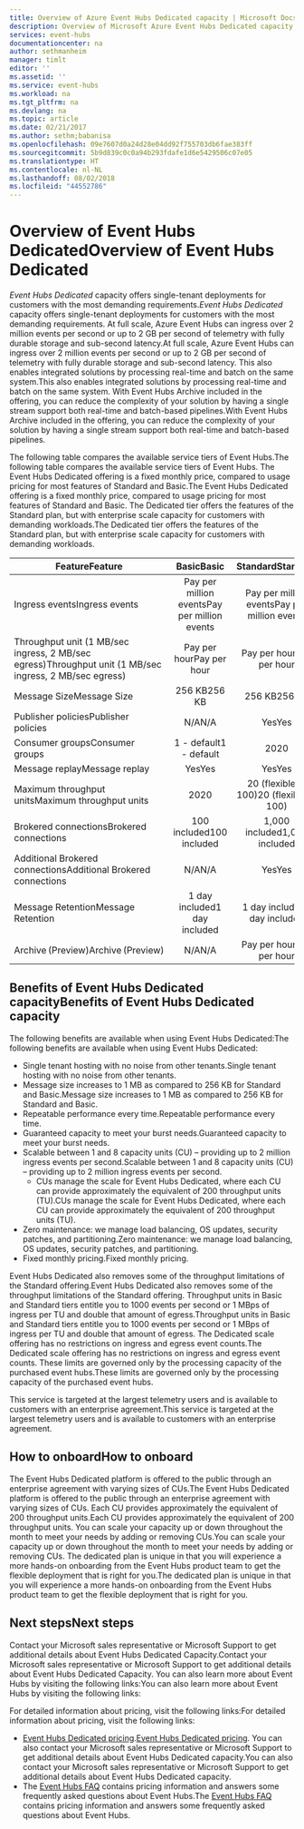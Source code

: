 ```yaml
---
title: Overview of Azure Event Hubs Dedicated capacity | Microsoft Docs
description: Overview of Microsoft Azure Event Hubs Dedicated capacity.
services: event-hubs
documentationcenter: na
author: sethmanheim
manager: timlt
editor: ''
ms.assetid: ''
ms.service: event-hubs
ms.workload: na
ms.tgt_pltfrm: na
ms.devlang: na
ms.topic: article
ms.date: 02/21/2017
ms.author: sethm;babanisa
ms.openlocfilehash: 09e7607d0a24d28e04dd92f755703db6fae383ff
ms.sourcegitcommit: 5b9d839c0c0a94b293fdafe1d6e5429506c07e05
ms.translationtype: HT
ms.contentlocale: nl-NL
ms.lasthandoff: 08/02/2018
ms.locfileid: "44552786"
---
```

# <a name="overview-of-event-hubs-dedicated"></a><span data-ttu-id="4739c-103">Overview of Event Hubs Dedicated</span><span class="sxs-lookup"><span data-stu-id="4739c-103">Overview of Event Hubs Dedicated</span></span>

<span data-ttu-id="4739c-104">*Event Hubs Dedicated* capacity offers single-tenant deployments for customers with the most demanding requirements.</span><span class="sxs-lookup"><span data-stu-id="4739c-104">*Event Hubs Dedicated* capacity offers single-tenant deployments for customers with the most demanding requirements.</span></span> <span data-ttu-id="4739c-105">At full scale, Azure Event Hubs can ingress over 2 million events per second or up to 2 GB per second of telemetry with fully durable storage and sub-second latency.</span><span class="sxs-lookup"><span data-stu-id="4739c-105">At full scale, Azure Event Hubs can ingress over 2 million events per second or up to 2 GB per second of telemetry with fully durable storage and sub-second latency.</span></span> <span data-ttu-id="4739c-106">This also enables integrated solutions by processing real-time and batch on the same system.</span><span class="sxs-lookup"><span data-stu-id="4739c-106">This also enables integrated solutions by processing real-time and batch on the same system.</span></span> <span data-ttu-id="4739c-107">With Event Hubs Archive included in the offering, you can reduce the complexity of your solution by having a single stream support both real-time and batch-based pipelines.</span><span class="sxs-lookup"><span data-stu-id="4739c-107">With Event Hubs Archive included in the offering, you can reduce the complexity of your solution by having a single stream support both real-time and batch-based pipelines.</span></span>

<span data-ttu-id="4739c-108">The following table compares the available service tiers of Event Hubs.</span><span class="sxs-lookup"><span data-stu-id="4739c-108">The following table compares the available service tiers of Event Hubs.</span></span> <span data-ttu-id="4739c-109">The Event Hubs Dedicated offering is a fixed monthly price, compared to usage pricing for most features of Standard and Basic.</span><span class="sxs-lookup"><span data-stu-id="4739c-109">The Event Hubs Dedicated offering is a fixed monthly price, compared to usage pricing for most features of Standard and Basic.</span></span> <span data-ttu-id="4739c-110">The Dedicated tier offers the features of the Standard plan, but with enterprise scale capacity for customers with demanding workloads.</span><span class="sxs-lookup"><span data-stu-id="4739c-110">The Dedicated tier offers the features of the Standard plan, but with enterprise scale capacity for customers with demanding workloads.</span></span> 

| <span data-ttu-id="4739c-111">Feature</span><span class="sxs-lookup"><span data-stu-id="4739c-111">Feature</span></span> | <span data-ttu-id="4739c-112">Basic</span><span class="sxs-lookup"><span data-stu-id="4739c-112">Basic</span></span> | <span data-ttu-id="4739c-113">Standard</span><span class="sxs-lookup"><span data-stu-id="4739c-113">Standard</span></span> | <span data-ttu-id="4739c-114">Dedicated</span><span class="sxs-lookup"><span data-stu-id="4739c-114">Dedicated</span></span> |
| --- |:---:|:---:|:---:|
| <span data-ttu-id="4739c-115">Ingress events</span><span class="sxs-lookup"><span data-stu-id="4739c-115">Ingress events</span></span> | <span data-ttu-id="4739c-116">Pay per million events</span><span class="sxs-lookup"><span data-stu-id="4739c-116">Pay per million events</span></span> | <span data-ttu-id="4739c-117">Pay per million events</span><span class="sxs-lookup"><span data-stu-id="4739c-117">Pay per million events</span></span> | <span data-ttu-id="4739c-118">Included</span><span class="sxs-lookup"><span data-stu-id="4739c-118">Included</span></span> |
| <span data-ttu-id="4739c-119">Throughput unit (1 MB/sec ingress, 2 MB/sec egress)</span><span class="sxs-lookup"><span data-stu-id="4739c-119">Throughput unit (1 MB/sec ingress, 2 MB/sec egress)</span></span> | <span data-ttu-id="4739c-120">Pay per hour</span><span class="sxs-lookup"><span data-stu-id="4739c-120">Pay per hour</span></span> | <span data-ttu-id="4739c-121">Pay per hour</span><span class="sxs-lookup"><span data-stu-id="4739c-121">Pay per hour</span></span> | <span data-ttu-id="4739c-122">Included</span><span class="sxs-lookup"><span data-stu-id="4739c-122">Included</span></span> |
| <span data-ttu-id="4739c-123">Message Size</span><span class="sxs-lookup"><span data-stu-id="4739c-123">Message Size</span></span> | <span data-ttu-id="4739c-124">256 KB</span><span class="sxs-lookup"><span data-stu-id="4739c-124">256 KB</span></span> | <span data-ttu-id="4739c-125">256 KB</span><span class="sxs-lookup"><span data-stu-id="4739c-125">256 KB</span></span> | <span data-ttu-id="4739c-126">1 MB</span><span class="sxs-lookup"><span data-stu-id="4739c-126">1 MB</span></span> |
| <span data-ttu-id="4739c-127">Publisher policies</span><span class="sxs-lookup"><span data-stu-id="4739c-127">Publisher policies</span></span> | <span data-ttu-id="4739c-128">N/A</span><span class="sxs-lookup"><span data-stu-id="4739c-128">N/A</span></span> | <span data-ttu-id="4739c-129">Yes</span><span class="sxs-lookup"><span data-stu-id="4739c-129">Yes</span></span> | <span data-ttu-id="4739c-130">Yes</span><span class="sxs-lookup"><span data-stu-id="4739c-130">Yes</span></span> |     
| <span data-ttu-id="4739c-131">Consumer groups</span><span class="sxs-lookup"><span data-stu-id="4739c-131">Consumer groups</span></span> | <span data-ttu-id="4739c-132">1 - default</span><span class="sxs-lookup"><span data-stu-id="4739c-132">1 - default</span></span> | <span data-ttu-id="4739c-133">20</span><span class="sxs-lookup"><span data-stu-id="4739c-133">20</span></span> | <span data-ttu-id="4739c-134">20</span><span class="sxs-lookup"><span data-stu-id="4739c-134">20</span></span> |
| <span data-ttu-id="4739c-135">Message replay</span><span class="sxs-lookup"><span data-stu-id="4739c-135">Message replay</span></span> | <span data-ttu-id="4739c-136">Yes</span><span class="sxs-lookup"><span data-stu-id="4739c-136">Yes</span></span> | <span data-ttu-id="4739c-137">Yes</span><span class="sxs-lookup"><span data-stu-id="4739c-137">Yes</span></span> | <span data-ttu-id="4739c-138">Yes</span><span class="sxs-lookup"><span data-stu-id="4739c-138">Yes</span></span> |
| <span data-ttu-id="4739c-139">Maximum throughput units</span><span class="sxs-lookup"><span data-stu-id="4739c-139">Maximum throughput units</span></span> | <span data-ttu-id="4739c-140">20</span><span class="sxs-lookup"><span data-stu-id="4739c-140">20</span></span> | <span data-ttu-id="4739c-141">20 (flexible to 100)</span><span class="sxs-lookup"><span data-stu-id="4739c-141">20 (flexible to 100)</span></span>  | <span data-ttu-id="4739c-142">1 CU≈200</span><span class="sxs-lookup"><span data-stu-id="4739c-142">1 CU≈200</span></span> |
| <span data-ttu-id="4739c-143">Brokered connections</span><span class="sxs-lookup"><span data-stu-id="4739c-143">Brokered connections</span></span> | <span data-ttu-id="4739c-144">100 included</span><span class="sxs-lookup"><span data-stu-id="4739c-144">100 included</span></span> | <span data-ttu-id="4739c-145">1,000 included</span><span class="sxs-lookup"><span data-stu-id="4739c-145">1,000 included</span></span> | <span data-ttu-id="4739c-146">100 K included</span><span class="sxs-lookup"><span data-stu-id="4739c-146">100 K included</span></span> |
| <span data-ttu-id="4739c-147">Additional Brokered connections</span><span class="sxs-lookup"><span data-stu-id="4739c-147">Additional Brokered connections</span></span> | <span data-ttu-id="4739c-148">N/A</span><span class="sxs-lookup"><span data-stu-id="4739c-148">N/A</span></span> | <span data-ttu-id="4739c-149">Yes</span><span class="sxs-lookup"><span data-stu-id="4739c-149">Yes</span></span> | <span data-ttu-id="4739c-150">Yes</span><span class="sxs-lookup"><span data-stu-id="4739c-150">Yes</span></span> |
| <span data-ttu-id="4739c-151">Message Retention</span><span class="sxs-lookup"><span data-stu-id="4739c-151">Message Retention</span></span> | <span data-ttu-id="4739c-152">1 day included</span><span class="sxs-lookup"><span data-stu-id="4739c-152">1 day included</span></span> | <span data-ttu-id="4739c-153">1 day included</span><span class="sxs-lookup"><span data-stu-id="4739c-153">1 day included</span></span> | <span data-ttu-id="4739c-154">Up to 7 days included</span><span class="sxs-lookup"><span data-stu-id="4739c-154">Up to 7 days included</span></span> |
| <span data-ttu-id="4739c-155">Archive (Preview)</span><span class="sxs-lookup"><span data-stu-id="4739c-155">Archive (Preview)</span></span> | <span data-ttu-id="4739c-156">N/A</span><span class="sxs-lookup"><span data-stu-id="4739c-156">N/A</span></span>   | <span data-ttu-id="4739c-157">Pay per hour</span><span class="sxs-lookup"><span data-stu-id="4739c-157">Pay per hour</span></span> | <span data-ttu-id="4739c-158">Included</span><span class="sxs-lookup"><span data-stu-id="4739c-158">Included</span></span> |

## <a name="benefits-of-event-hubs-dedicated-capacity"></a><span data-ttu-id="4739c-159">Benefits of Event Hubs Dedicated capacity</span><span class="sxs-lookup"><span data-stu-id="4739c-159">Benefits of Event Hubs Dedicated capacity</span></span>

<span data-ttu-id="4739c-160">The following benefits are available when using Event Hubs Dedicated:</span><span class="sxs-lookup"><span data-stu-id="4739c-160">The following benefits are available when using Event Hubs Dedicated:</span></span>

* <span data-ttu-id="4739c-161">Single tenant hosting with no noise from other tenants.</span><span class="sxs-lookup"><span data-stu-id="4739c-161">Single tenant hosting with no noise from other tenants.</span></span>
* <span data-ttu-id="4739c-162">Message size increases to 1 MB as compared to 256 KB for Standard and Basic.</span><span class="sxs-lookup"><span data-stu-id="4739c-162">Message size increases to 1 MB as compared to 256 KB for Standard and Basic.</span></span>
* <span data-ttu-id="4739c-163">Repeatable performance every time.</span><span class="sxs-lookup"><span data-stu-id="4739c-163">Repeatable performance every time.</span></span>
* <span data-ttu-id="4739c-164">Guaranteed capacity to meet your burst needs.</span><span class="sxs-lookup"><span data-stu-id="4739c-164">Guaranteed capacity to meet your burst needs.</span></span>
* <span data-ttu-id="4739c-165">Scalable between 1 and 8 capacity units (CU) – providing up to 2 million ingress events per second.</span><span class="sxs-lookup"><span data-stu-id="4739c-165">Scalable between 1 and 8 capacity units (CU) – providing up to 2 million ingress events per second.</span></span>
  * <span data-ttu-id="4739c-166">CUs manage the scale for Event Hubs Dedicated, where each CU can provide approximately the equivalent of 200 throughput units (TU).</span><span class="sxs-lookup"><span data-stu-id="4739c-166">CUs manage the scale for Event Hubs Dedicated, where each CU can provide approximately the equivalent of 200 throughput units (TU).</span></span>
* <span data-ttu-id="4739c-167">Zero maintenance: we manage load balancing, OS updates, security patches, and partitioning.</span><span class="sxs-lookup"><span data-stu-id="4739c-167">Zero maintenance: we manage load balancing, OS updates, security patches, and partitioning.</span></span>
* <span data-ttu-id="4739c-168">Fixed monthly pricing.</span><span class="sxs-lookup"><span data-stu-id="4739c-168">Fixed monthly pricing.</span></span>

<span data-ttu-id="4739c-169">Event Hubs Dedicated also removes some of the throughput limitations of the Standard offering.</span><span class="sxs-lookup"><span data-stu-id="4739c-169">Event Hubs Dedicated also removes some of the throughput limitations of the Standard offering.</span></span> <span data-ttu-id="4739c-170">Throughput units in Basic and Standard tiers entitle you to 1000 events per second or 1 MBps of ingress per TU and double that amount of egress.</span><span class="sxs-lookup"><span data-stu-id="4739c-170">Throughput units in Basic and Standard tiers entitle you to 1000 events per second or 1 MBps of ingress per TU and double that amount of egress.</span></span> <span data-ttu-id="4739c-171">The Dedicated scale offering has no restrictions on ingress and egress event counts.</span><span class="sxs-lookup"><span data-stu-id="4739c-171">The Dedicated scale offering has no restrictions on ingress and egress event counts.</span></span> <span data-ttu-id="4739c-172">These limits are governed only by the processing capacity of the purchased event hubs.</span><span class="sxs-lookup"><span data-stu-id="4739c-172">These limits are governed only by the processing capacity of the purchased event hubs.</span></span>

<span data-ttu-id="4739c-173">This service is targeted at the largest telemetry users and is available to customers with an enterprise agreement.</span><span class="sxs-lookup"><span data-stu-id="4739c-173">This service is targeted at the largest telemetry users and is available to customers with an enterprise agreement.</span></span>

## <a name="how-to-onboard"></a><span data-ttu-id="4739c-174">How to onboard</span><span class="sxs-lookup"><span data-stu-id="4739c-174">How to onboard</span></span>

<span data-ttu-id="4739c-175">The Event Hubs Dedicated platform is offered to the public through an enterprise agreement with varying sizes of CUs.</span><span class="sxs-lookup"><span data-stu-id="4739c-175">The Event Hubs Dedicated platform is offered to the public through an enterprise agreement with varying sizes of CUs.</span></span> <span data-ttu-id="4739c-176">Each CU provides approximately the equivalent of 200 throughput units.</span><span class="sxs-lookup"><span data-stu-id="4739c-176">Each CU provides approximately the equivalent of 200 throughput units.</span></span> <span data-ttu-id="4739c-177">You can scale your capacity up or down throughout the month to meet your needs by adding or removing CUs.</span><span class="sxs-lookup"><span data-stu-id="4739c-177">You can scale your capacity up or down throughout the month to meet your needs by adding or removing CUs.</span></span> <span data-ttu-id="4739c-178">The dedicated plan is unique in that you will experience a more hands-on onboarding from the Event Hubs product team to get the flexible deployment that is right for you.</span><span class="sxs-lookup"><span data-stu-id="4739c-178">The dedicated plan is unique in that you will experience a more hands-on onboarding from the Event Hubs product team to get the flexible deployment that is right for you.</span></span> 

## <a name="next-steps"></a><span data-ttu-id="4739c-179">Next steps</span><span class="sxs-lookup"><span data-stu-id="4739c-179">Next steps</span></span>
<span data-ttu-id="4739c-180">Contact your Microsoft sales representative or Microsoft Support to get additional details about Event Hubs Dedicated Capacity.</span><span class="sxs-lookup"><span data-stu-id="4739c-180">Contact your Microsoft sales representative or Microsoft Support to get additional details about Event Hubs Dedicated Capacity.</span></span> <span data-ttu-id="4739c-181">You can also learn more about Event Hubs by visiting the following links:</span><span class="sxs-lookup"><span data-stu-id="4739c-181">You can also learn more about Event Hubs by visiting the following links:</span></span>

<span data-ttu-id="4739c-182">For detailed information about pricing, visit the following links:</span><span class="sxs-lookup"><span data-stu-id="4739c-182">For detailed information about pricing, visit the following links:</span></span>

- <span data-ttu-id="4739c-183">[Event Hubs Dedicated pricing](https://azure.microsoft.com/pricing/details/event-hubs/).</span><span class="sxs-lookup"><span data-stu-id="4739c-183">[Event Hubs Dedicated pricing](https://azure.microsoft.com/pricing/details/event-hubs/).</span></span> <span data-ttu-id="4739c-184">You can also contact your Microsoft sales representative or Microsoft Support to get additional details about Event Hubs Dedicated capacity.</span><span class="sxs-lookup"><span data-stu-id="4739c-184">You can also contact your Microsoft sales representative or Microsoft Support to get additional details about Event Hubs Dedicated capacity.</span></span>
- <span data-ttu-id="4739c-185">The [Event Hubs FAQ](event-hubs-faq.md) contains pricing information and answers some frequently asked questions about Event Hubs.</span><span class="sxs-lookup"><span data-stu-id="4739c-185">The [Event Hubs FAQ](event-hubs-faq.md) contains pricing information and answers some frequently asked questions about Event Hubs.</span></span> 
